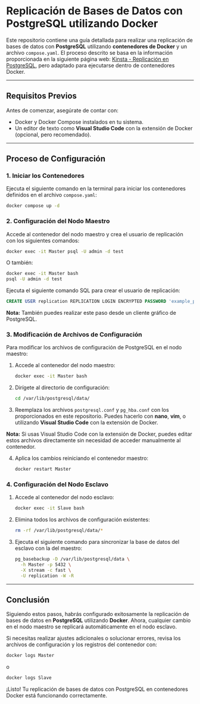 # Replicación de Bases de Datos con PostgreSQL utilizando Docker

Este repositorio contiene una guía detallada para realizar una replicación de bases de datos con **PostgreSQL** utilizando **contenedores de Docker** y un archivo `compose.yaml`. El proceso descrito se basa en la información proporcionada en la siguiente página web: [Kinsta - Replicación en PostgreSQL](https://kinsta.com/es/blog/postgresql-replicacion/), pero adaptado para ejecutarse dentro de contenedores Docker.

---

## **Requisitos Previos**
Antes de comenzar, asegúrate de contar con:
- Docker y Docker Compose instalados en tu sistema.
- Un editor de texto como **Visual Studio Code** con la extensión de Docker (opcional, pero recomendado).

---

## **Proceso de Configuración**
### **1. Iniciar los Contenedores**
Ejecuta el siguiente comando en la terminal para iniciar los contenedores definidos en el archivo `compose.yaml`:
```sh
docker compose up -d
```

### **2. Configuración del Nodo Maestro**
Accede al contenedor del nodo maestro y crea el usuario de replicación con los siguientes comandos:
```sh
docker exec -it Master psql -U admin -d test
```
O también:
```sh
docker exec -it Master bash
psql -U admin -d test
```
Ejecuta el siguiente comando SQL para crear el usuario de replicación:
```sql
CREATE USER replication REPLICATION LOGIN ENCRYPTED PASSWORD 'example_password';
```
**Nota:** También puedes realizar este paso desde un cliente gráfico de PostgreSQL.

### **3. Modificación de Archivos de Configuración**
Para modificar los archivos de configuración de PostgreSQL en el nodo maestro:
1. Accede al contenedor del nodo maestro:
   ```sh
   docker exec -it Master bash
   ```
2. Dirígete al directorio de configuración:
   ```sh
   cd /var/lib/postgresql/data/
   ```
3. Reemplaza los archivos `postgresql.conf` y `pg_hba.conf` con los proporcionados en este repositorio. Puedes hacerlo con **nano**, **vim**, o utilizando **Visual Studio Code** con la extensión de Docker.

**Nota:** Si usas Visual Studio Code con la extensión de Docker, puedes editar estos archivos directamente sin necesidad de acceder manualmente al contenedor.

4. Aplica los cambios reiniciando el contenedor maestro:
   ```sh
   docker restart Master
   ```

### **4. Configuración del Nodo Esclavo**
1. Accede al contenedor del nodo esclavo:
   ```sh
   docker exec -it Slave bash
   ```
2. Elimina todos los archivos de configuración existentes:
   ```sh
   rm -rf /var/lib/postgresql/data/*
   ```
3. Ejecuta el siguiente comando para sincronizar la base de datos del esclavo con la del maestro:
   ```sh
   pg_basebackup -D /var/lib/postgresql/data \
     -h Master -p 5432 \
     -X stream -c fast \
     -U replication -W -R
   ```

---

## **Conclusión**
Siguiendo estos pasos, habrás configurado exitosamente la replicación de bases de datos en **PostgreSQL** utilizando **Docker**. Ahora, cualquier cambio en el nodo maestro se replicará automáticamente en el nodo esclavo.

Si necesitas realizar ajustes adicionales o solucionar errores, revisa los archivos de configuración y los registros del contenedor con:
```sh
docker logs Master
```
o
```sh
docker logs Slave
```

¡Listo! Tu replicación de bases de datos con PostgreSQL en contenedores Docker está funcionando correctamente.


